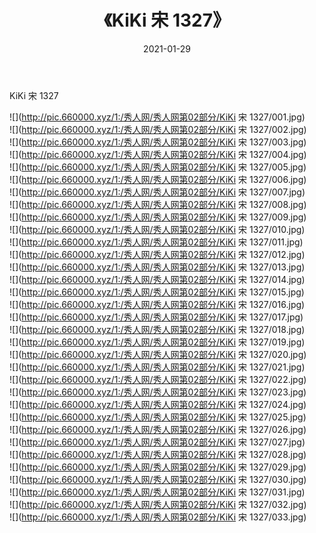 ﻿---
layout: post
title:  《KiKi 宋 1327》
date:   2021-01-29
img: http://pic.660000.xyz/1:/秀人网/秀人网第02部分/KiKi 宋 1327/000.jpg
categories: [美女, 清纯, 唯美]
---

KiKi 宋 1327

  ![](http://pic.660000.xyz/1:/秀人网/秀人网第02部分/KiKi 宋 1327/001.jpg) <br> ![](http://pic.660000.xyz/1:/秀人网/秀人网第02部分/KiKi 宋 1327/002.jpg) <br> ![](http://pic.660000.xyz/1:/秀人网/秀人网第02部分/KiKi 宋 1327/003.jpg) <br> ![](http://pic.660000.xyz/1:/秀人网/秀人网第02部分/KiKi 宋 1327/004.jpg) <br> ![](http://pic.660000.xyz/1:/秀人网/秀人网第02部分/KiKi 宋 1327/005.jpg) <br> ![](http://pic.660000.xyz/1:/秀人网/秀人网第02部分/KiKi 宋 1327/006.jpg) <br> ![](http://pic.660000.xyz/1:/秀人网/秀人网第02部分/KiKi 宋 1327/007.jpg) <br> ![](http://pic.660000.xyz/1:/秀人网/秀人网第02部分/KiKi 宋 1327/008.jpg) <br> ![](http://pic.660000.xyz/1:/秀人网/秀人网第02部分/KiKi 宋 1327/009.jpg) <br> ![](http://pic.660000.xyz/1:/秀人网/秀人网第02部分/KiKi 宋 1327/010.jpg) <br> ![](http://pic.660000.xyz/1:/秀人网/秀人网第02部分/KiKi 宋 1327/011.jpg) <br> ![](http://pic.660000.xyz/1:/秀人网/秀人网第02部分/KiKi 宋 1327/012.jpg) <br> ![](http://pic.660000.xyz/1:/秀人网/秀人网第02部分/KiKi 宋 1327/013.jpg) <br> ![](http://pic.660000.xyz/1:/秀人网/秀人网第02部分/KiKi 宋 1327/014.jpg) <br> ![](http://pic.660000.xyz/1:/秀人网/秀人网第02部分/KiKi 宋 1327/015.jpg) <br> ![](http://pic.660000.xyz/1:/秀人网/秀人网第02部分/KiKi 宋 1327/016.jpg) <br> ![](http://pic.660000.xyz/1:/秀人网/秀人网第02部分/KiKi 宋 1327/017.jpg) <br> ![](http://pic.660000.xyz/1:/秀人网/秀人网第02部分/KiKi 宋 1327/018.jpg) <br> ![](http://pic.660000.xyz/1:/秀人网/秀人网第02部分/KiKi 宋 1327/019.jpg) <br> ![](http://pic.660000.xyz/1:/秀人网/秀人网第02部分/KiKi 宋 1327/020.jpg) <br> ![](http://pic.660000.xyz/1:/秀人网/秀人网第02部分/KiKi 宋 1327/021.jpg) <br> ![](http://pic.660000.xyz/1:/秀人网/秀人网第02部分/KiKi 宋 1327/022.jpg) <br> ![](http://pic.660000.xyz/1:/秀人网/秀人网第02部分/KiKi 宋 1327/023.jpg) <br> ![](http://pic.660000.xyz/1:/秀人网/秀人网第02部分/KiKi 宋 1327/024.jpg) <br> ![](http://pic.660000.xyz/1:/秀人网/秀人网第02部分/KiKi 宋 1327/025.jpg) <br> ![](http://pic.660000.xyz/1:/秀人网/秀人网第02部分/KiKi 宋 1327/026.jpg) <br> ![](http://pic.660000.xyz/1:/秀人网/秀人网第02部分/KiKi 宋 1327/027.jpg) <br> ![](http://pic.660000.xyz/1:/秀人网/秀人网第02部分/KiKi 宋 1327/028.jpg) <br> ![](http://pic.660000.xyz/1:/秀人网/秀人网第02部分/KiKi 宋 1327/029.jpg) <br> ![](http://pic.660000.xyz/1:/秀人网/秀人网第02部分/KiKi 宋 1327/030.jpg) <br> ![](http://pic.660000.xyz/1:/秀人网/秀人网第02部分/KiKi 宋 1327/031.jpg) <br> ![](http://pic.660000.xyz/1:/秀人网/秀人网第02部分/KiKi 宋 1327/032.jpg) <br> ![](http://pic.660000.xyz/1:/秀人网/秀人网第02部分/KiKi 宋 1327/033.jpg) <br>